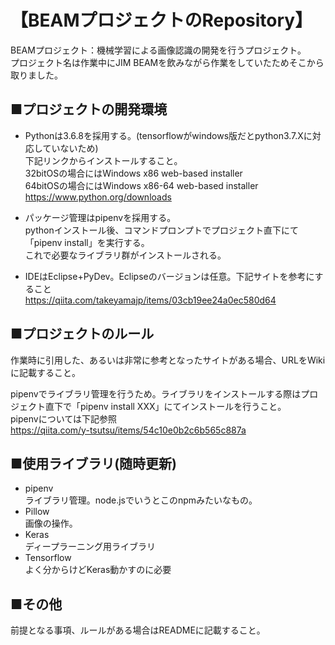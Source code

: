 # 【BEAMプロジェクトのRepository】

BEAMプロジェクト：機械学習による画像認識の開発を行うプロジェクト。  
プロジェクト名は作業中にJIM BEAMを飲みながら作業をしていたためそこから取りました。  
  
  
## ■プロジェクトの開発環境  
- Pythonは3.6.8を採用する。(tensorflowがwindows版だとpython3.7.Xに対応していないため)  
下記リンクからインストールすること。  
32bitOSの場合にはWindows x86 web-based installer  
64bitOSの場合にはWindows x86-64 web-based installer  
https://www.python.org/downloads  
  
- パッケージ管理はpipenvを採用する。  
pythonインストール後、コマンドプロンプトでプロジェクト直下にて「pipenv install」を実行する。  
これで必要なライブラリ群がインストールされる。  
  
- IDEはEclipse+PyDev。Eclipseのバージョンは任意。下記サイトを参考にすること  
https://qiita.com/takeyamajp/items/03cb19ee24a0ec580d64  
  
  
## ■プロジェクトのルール  
作業時に引用した、あるいは非常に参考となったサイトがある場合、URLをWikiに記載すること。  
  
pipenvでライブラリ管理を行うため。ライブラリをインストールする際はプロジェクト直下で「pipenv install XXX」にてインストールを行うこと。  
pipenvについては下記参照  
https://qiita.com/y-tsutsu/items/54c10e0b2c6b565c887a  
  
  
## ■使用ライブラリ(随時更新)  
- pipenv  
ライブラリ管理。node.jsでいうとこのnpmみたいなもの。  
- Pillow  
画像の操作。  
- Keras  
ディープラーニング用ライブラリ  
- Tensorflow  
  よく分からけどKeras動かすのに必要
  
  
## ■その他
前提となる事項、ルールがある場合はREADMEに記載すること。
